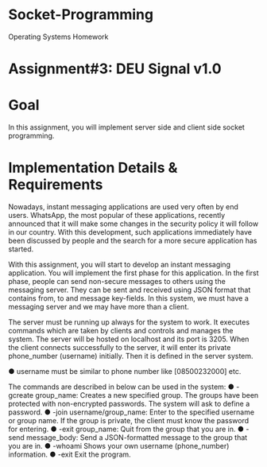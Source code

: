 # Socket-Programming
Operating Systems Homework

# Assignment#3: DEU Signal v1.0

# Goal
In this assignment, you will implement server side and client side socket programming.

# Implementation Details & Requirements
Nowadays, instant messaging applications are used very often by end users. WhatsApp, the
most popular of these applications, recently announced that it will make some changes in the
security policy it will follow in our country. With this development, such applications
immediately have been discussed by people and the search for a more secure application has
started.

With this assignment, you will start to develop an instant messaging application. You will
implement the first phase for this application. In the first phase, people can send non-secure
messages to others using the messaging server. They can be sent and received using JSON
format that contains from, to and message key-fields. In this system, we must have a
messaging server and we may have more than a client.

The server must be running up always for the system to work. It executes commands which
are taken by clients and controls and manages the system. The server will be hosted on
localhost and its port is 3205. When the client connects successfully to the server, it
will enter its private phone_number (username) initially. Then it is defined in the
server system.

● username must be similar to phone number like [08500232000] etc. 

The commands are described in below can be used in the system:
● -gcreate group_name: Creates a new specified group. The
groups have been protected with non-encrypted passwords. The system will ask to
define a password.
● -join username/group_name: Enter to the specified username or group name.
If the group is private, the client must know the password for entering.
● -exit group_name: Quit from the group that you are in.
● -send message_body: Send a JSON-formatted message to the group that you are
in.
● -whoami Shows your own username (phone_number) information.
● -exit Exit the program.
